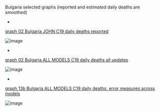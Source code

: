 Bulgaria selected graphs (reported and estimated daily deaths are smoothed) 

*

[graph 02 Bulgaria JOHN C19 daily deaths reported](https://github.com/pourmalek/CovidLongitudinal/blob/main/output/countries/Bulgaria/graph%2002%20Bulgaria%20JOHN%20C19%20daily%20deaths%20reported.pdf)

![image](https://github.com/pourmalek/CovidLongitudinal/assets/30849720/abbe633a-3c73-4365-bdb4-2ce0995339e1)

*

[graph 02 Bulgaria ALL MODELS C19 daily deaths all updates](https://github.com/pourmalek/CovidLongitudinal/blob/main/output/countries/Bulgaria/graph%2002%20Bulgaria%20ALL%20MODELS%20C19%20daily%20deaths%20all%20updates.pdf)

![image](https://github.com/pourmalek/CovidLongitudinal/assets/30849720/b483c924-71a7-4c28-aeba-8f3e515675bf)

*

[graph 13b Bulgaria ALL MODELS C19 daily deaths, error measures across models](https://github.com/pourmalek/CovidLongitudinal/blob/main/output/countries/Bulgaria/graph%2013b%20Bulgaria%20ALL%20MODELS%20C19%20daily%20deaths%2C%20error%20measures%20across%20models.pdf)

![image](https://github.com/pourmalek/CovidLongitudinal/assets/30849720/aacea4fc-190a-41ef-9193-3425525725bd)

